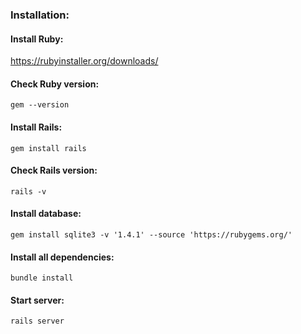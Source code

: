 ### Installation:

#### Install Ruby:
https://rubyinstaller.org/downloads/

#### Check Ruby version:
`gem --version`

#### Install Rails:
`gem install rails`

#### Check Rails version:
`rails -v`

#### Install database:
`gem install sqlite3 -v '1.4.1' --source 'https://rubygems.org/'`

#### Install all dependencies:
`bundle install`

#### Start server:
`rails server`

